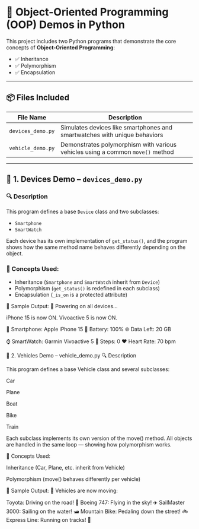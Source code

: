 # 🧠 Object-Oriented Programming (OOP) Demos in Python

This project includes two Python programs that demonstrate the core concepts of **Object-Oriented Programming**:

- ✅ Inheritance
- ✅ Polymorphism
- ✅ Encapsulation

---

## 📦 Files Included

| File Name          | Description                            |
|--------------------|----------------------------------------|
| `devices_demo.py`  | Simulates devices like smartphones and smartwatches with unique behaviors |
| `vehicle_demo.py`  | Demonstrates polymorphism with various vehicles using a common `move()` method |

---

## 🚀 1. Devices Demo – `devices_demo.py`

### 🔍 Description
This program defines a base `Device` class and two subclasses:
- `Smartphone`
- `SmartWatch`

Each device has its own implementation of `get_status()`, and the program shows how the same method name behaves differently depending on the object.

### 🧠 Concepts Used:
- Inheritance (`Smartphone` and `SmartWatch` inherit from `Device`)
- Polymorphism (`get_status()` is redefined in each subclass)
- Encapsulation (`_is_on` is a protected attribute)

🧪 Sample Output:
🔁 Powering on all devices...

iPhone 15 is now ON.
Vivoactive 5 is now ON.

📱 Smartphone: Apple iPhone 15
🔋 Battery: 100%
🌐 Data Left: 20 GB

⌚ SmartWatch: Garmin Vivoactive 5
🚶 Steps: 0
❤️ Heart Rate: 70 bpm

🚗 2. Vehicles Demo – vehicle_demo.py
🔍 Description

This program defines a base Vehicle class and several subclasses:

Car

Plane

Boat

Bike

Train

Each subclass implements its own version of the move() method. All objects are handled in the same loop — showing how polymorphism works.

🧠 Concepts Used:

Inheritance (Car, Plane, etc. inherit from Vehicle)

Polymorphism (move() behaves differently per vehicle)

🧪 Sample Output:
🚦 Vehicles are now moving:

Toyota: Driving on the road! 🚗
Boeing 747: Flying in the sky! ✈️
SailMaster 3000: Sailing on the water! 🛥️
Mountain Bike: Pedaling down the street! 🚲
Express Line: Running on tracks! 🚆

